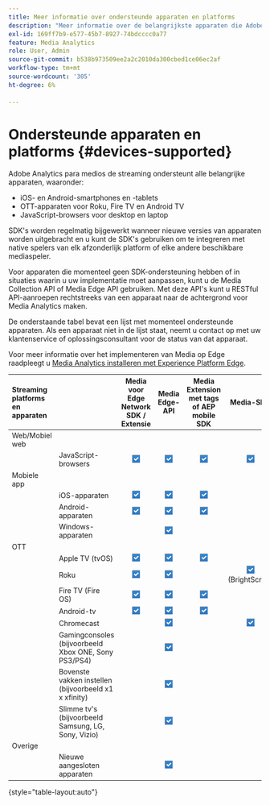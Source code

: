 ```yaml
---
title: Meer informatie over ondersteunde apparaten en platforms
description: "Meer informatie over de belangrijkste apparaten die Adobe Analytics para medios de streaming ondersteunt, zoals iOS, Android, OTT-apparaten en JavaScript-browsers."
exl-id: 169ff7b9-e577-45b7-8927-74bdcccc0a77
feature: Media Analytics
role: User, Admin
source-git-commit: b538b973509ee2a2c2010da300cbed1ce06ec2af
workflow-type: tm+mt
source-wordcount: '305'
ht-degree: 6%

---
```


# Ondersteunde apparaten en platforms {#devices-supported}

Adobe Analytics para medios de streaming ondersteunt alle belangrijke apparaten, waaronder:

* iOS- en Android-smartphones en -tablets
* OTT-apparaten voor Roku, Fire TV en Android TV
* JavaScript-browsers voor desktop en laptop

SDK&#39;s worden regelmatig bijgewerkt wanneer nieuwe versies van apparaten worden uitgebracht en u kunt de SDK&#39;s gebruiken om te integreren met native spelers van elk afzonderlijk platform of elke andere beschikbare mediaspeler.

Voor apparaten die momenteel geen SDK-ondersteuning hebben of in situaties waarin u uw implementatie moet aanpassen, kunt u de Media Collection API of Media Edge API gebruiken. Met deze API&#39;s kunt u RESTful API-aanroepen rechtstreeks van een apparaat naar de achtergrond voor Media Analytics maken.

De onderstaande tabel bevat een lijst met momenteel ondersteunde apparaten. Als een apparaat niet in de lijst staat, neemt u contact op met uw klantenservice of oplossingsconsultant voor de status van dat apparaat.

Voor meer informatie over het implementeren van Media op Edge raadpleegt u [Media Analytics installeren met Experience Platform Edge](/help/implementation/edge/implementation-edge.md).

| Streaming platforms en apparaten | | Media voor Edge Network SDK / Extensie | Media Edge-API | Media Extension met tags of AEP mobile SDK | Media-SDK | Media Collection-API |
|:---|:---|:---:|:---:|:---:|:---:|:---:|
| Web/Mobiel web | | | | | |
| | JavaScript-browsers | ![Ondersteund](/help/assets/icon-blue-check.png) | ![Ondersteund](/help/assets/icon-blue-check.png) | ![Ondersteund](/help/assets/icon-blue-check.png) | ![Ondersteund](/help/assets/icon-blue-check.png) | ![Ondersteund](/help/assets/icon-blue-check.png) |
| Mobiele app | | | | | |
| | iOS-apparaten | ![Ondersteund](/help/assets/icon-blue-check.png) | ![Ondersteund](/help/assets/icon-blue-check.png) | ![Ondersteund](/help/assets/icon-blue-check.png) | | ![Ondersteund](/help/assets/icon-blue-check.png) | |
| | Android-apparaten | ![Ondersteund](/help/assets/icon-blue-check.png) | ![Ondersteund](/help/assets/icon-blue-check.png) | ![Ondersteund](/help/assets/icon-blue-check.png) | | ![Ondersteund](/help/assets/icon-blue-check.png) |
| | Windows-apparaten | | ![Ondersteund](/help/assets/icon-blue-check.png) | | | ![Ondersteund](/help/assets/icon-blue-check.png) |
| OTT | | | | | | |
| | Apple TV (tvOS) | ![Ondersteund](/help/assets/icon-blue-check.png) | ![Ondersteund](/help/assets/icon-blue-check.png) | ![Ondersteund](/help/assets/icon-blue-check.png) | | ![Ondersteund](/help/assets/icon-blue-check.png) |
| | Roku | ![Ondersteund](/help/assets/icon-blue-check.png) | ![Ondersteund](/help/assets/icon-blue-check.png) | | ![Ondersteund](/help/assets/icon-blue-check.png)<br>(BrightScript) | ![Ondersteund](/help/assets/icon-blue-check.png)<br>(native) |
| | Fire TV (Fire OS) | ![Ondersteund](/help/assets/icon-blue-check.png) | ![Ondersteund](/help/assets/icon-blue-check.png) | ![Ondersteund](/help/assets/icon-blue-check.png) | | ![Ondersteund](/help/assets/icon-blue-check.png) |
| | Android-tv | ![Ondersteund](/help/assets/icon-blue-check.png) | ![Ondersteund](/help/assets/icon-blue-check.png) | ![Ondersteund](/help/assets/icon-blue-check.png) | | ![Ondersteund](/help/assets/icon-blue-check.png) |
| | Chromecast | | ![Ondersteund](/help/assets/icon-blue-check.png) | | ![Ondersteund](/help/assets/icon-blue-check.png) | ![Ondersteund](/help/assets/icon-blue-check.png) |
| | Gamingconsoles (bijvoorbeeld Xbox ONE, Sony PS3/PS4) | | ![Ondersteund](/help/assets/icon-blue-check.png) | | | ![Ondersteund](/help/assets/icon-blue-check.png) |
| | Bovenste vakken instellen (bijvoorbeeld x1 x xfinity) | | ![Ondersteund](/help/assets/icon-blue-check.png) | | | ![Ondersteund](/help/assets/icon-blue-check.png) |
| | Slimme tv&#39;s (bijvoorbeeld Samsung, LG, Sony, Vizio) | | ![Ondersteund](/help/assets/icon-blue-check.png) | | | ![Ondersteund](/help/assets/icon-blue-check.png) |
| Overige | | | | | | |
| | Nieuwe aangesloten apparaten | | ![Ondersteund](/help/assets/icon-blue-check.png) | | | ![Ondersteund](/help/assets/icon-blue-check.png) |

{style="table-layout:auto"}
